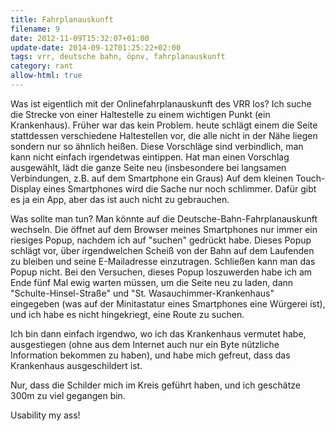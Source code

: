```yaml
---
title: Fahrplanauskunft
filename: 9
date: 2012-11-09T15:32:07+01:00
update-date: 2014-09-12T01:25:22+02:00
tags: vrr, deutsche bahn, öpnv, fahrplanauskunft
category: rant
allow-html: true
---
```


<p>Was ist eigentlich mit der Onlinefahrplanauskunft des VRR los? Ich suche die Strecke von einer Haltestelle zu einem wichtigen Punkt (ein Krankenhaus). Früher war das kein Problem. heute schlägt einem die Seite stattdessen verschiedene Haltestellen vor, die alle nicht in der Nähe liegen sondern nur so ähnlich heißen. Diese Vorschläge sind verbindlich, man kann nicht einfach irgendetwas eintippen. Hat man einen Vorschlag ausgewählt, lädt die ganze Seite neu (insbesondere bei langsamen Verbindungen, z.B. auf dem Smartphone ein Graus) Auf dem kleinen Touch-Display eines Smartphones wird die Sache nur noch schlimmer. Dafür gibt es ja ein App, aber das ist auch nicht zu gebrauchen.</p>

<p>Was sollte man tun? Man könnte auf die Deutsche-Bahn-Fahrplanauskunft wechseln. Die öffnet auf dem Browser meines Smartphones nur immer ein riesiges Popup, nachdem ich auf "suchen" gedrückt habe. Dieses Popup schlägt vor, über irgendwelchen Scheiß von der Bahn auf dem Laufenden zu bleiben und seine E-Mailadresse einzutragen. Schließen kann man das Popup nicht. Bei den Versuchen, dieses Popup loszuwerden habe ich am Ende fünf Mal ewig warten müssen, um die Seite neu zu laden, dann "Schulte-Hinsel-Straße" und "St. Wasauchimmer-Krankenhaus" eingegeben (was auf der Minitastatur eines Smartphones eine Würgerei ist), und ich habe es nicht hingekriegt, eine Route zu suchen.</p>

<p>Ich bin dann einfach irgendwo, wo ich das Krankenhaus vermutet habe, ausgestiegen (ohne aus dem Internet auch nur ein Byte nützliche Information bekommen zu haben), und habe mich gefreut, dass das Krankenhaus ausgeschildert ist.</p>

<p>Nur, dass die Schilder mich im Kreis geführt haben, und ich geschätze 300m zu viel gegangen bin.</p>

<p>Usability my ass!</p>


